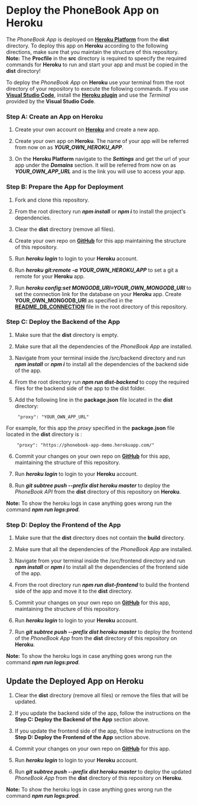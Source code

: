 # Deploy the PhoneBook App on Heroku

The *PhoneBook App* is deployed on [**Heroku Platform**](https://www.heroku.com/platform) from the **dist** directory. To deploy this app on **Heroku** according to the following directions, make sure that you maintain the structure of this repository.
**Note:** The **Procfile** in the **src** directory is required to speecify the required commands for **Heroku**  to run and start your app and must be copied in the **dist** directory!

To deploy the *PhoneBook App* on **Heroku** use your terminal from the root directory of your repository to execute the following commands. If you use [**Visual Studio Code**](https://code.visualstudio.com/), install the [**Heroku plugin**](https://marketplace.visualstudio.com/items?itemName=ivangabriele.vscode-heroku) and use the *Terminal* provided by the **Visual Studio Code**.


### Step A: Create an App on Heroku

1. Create your own account on [**Heroku**](https://www.heroku.com/platform) and create a new app.

2. Create your own app on **Heroku**. The name of your app will be referred from now on as ***YOUR_OWN_HEROKU_APP***.

3. On the **Heroku Platform** navigate to the ***Settings*** and get the url of your app under the ***Domains*** section. It will be referred from now on as ***YOUR_OWN_APP_URL*** and is the link you will use to access your app.


### Step B: Prepare the App for Deployment

1. Fork and clone this repository.

2. From the root directory run ***npm install*** or ***npm i*** to install the project's dependencies.

3. Clear the **dist** directory (remove all files). 

4. Create your own repo on [**GitHub**](https://github.com/) for this app maintaining the structure of this repository.

5. Run ***heroku login*** to login to your **Heroku** account.

6. Run ***heroku git:remote -a YOUR_OWN_HEROKU_APP*** to set a git a remote for your **Heroku** app.

7. Run ***heroku config:set MONGODB_URI=YOUR_OWN_MONGODB_URI*** to set the connection link for the database on your **Heroku** app. Create **YOUR_OWN_MONGODB_URI** as specified in the [**README_DB_CONNECTION**](https://github.com/katerina-tziala/phonebook_app/blob/master/README_DB_CONNECTION.md) file in the root directory of this repository.


### Step C: Deploy the Backend of the App

1. Make sure that the **dist** directory is empty. 

2. Make sure that all the dependencies of the *PhoneBook App* are installed.

3. Navigate from your terminal inside the /src/backend directory and run ***npm install*** or ***npm i*** to install all the dependencies of the backend side of the app.

3. From the root directory run ***npm run dist-backend*** to copy the required files for the backend side of the app to the dist folder.

4. Add the following line in the **package.json** file located in the **dist** directory:

        "proxy": "YOUR_OWN_APP_URL"

For example, for this app the *proxy* specified in the **package.json** file located in the **dist** directory is :

        "proxy": "https://phonebook-app-demo.herokuapp.com/"

6. Commit your changes on your own repo on [**GitHub**](https://github.com/) for this app,  maintaining the structure of this repository.

7. Run ***heroku login*** to login to your **Heroku** account.

8. Run ***git subtree push --prefix dist heroku master*** to deploy the *PhoneBook API* from the **dist** directory of this repository on **Heroku**.

**Note:** To show the heroku logs in case anything goes wrong run the command ***npm run logs:prod***.


### Step D: Deploy the Frontend of the App

1. Make sure that the **dist** directory does not contain the **build**  directory. 

2. Make sure that all the dependencies of the *PhoneBook App* are installed.

3. Navigate from your terminal inside the /src/frontend directory and run ***npm install*** or ***npm i*** to install all the dependencies of the frontend side of the app.

3. From the root directory run ***npm run dist-frontend*** to build the frontend side of the app and move it to the **dist** directory.

4. Commit your changes on your own repo on [**GitHub**](https://github.com/) for this app, maintaining the structure of this repository.

7. Run ***heroku login*** to login to your **Heroku** account.

8. Run ***git subtree push --prefix dist heroku master*** to deploy the frontend of the *PhoneBook App* from the **dist** directory of this repository on **Heroku**.

**Note:** To show the heroku logs in case anything goes wrong run the command ***npm run logs:prod***.


## Update the Deployed App on Heroku

1. Clear the **dist** directory (remove all files) or remove the files that will be updated. 

2. If you update the backend side of the app, follow the instructions on the **Step C: Deploy the Backend of the App** section above.

3. If you update the frontend side of the app, follow the instructions on the **Step D: Deploy the Frontend of the App** section above.

4. Commit your changes on your own repo on [**GitHub**](https://github.com/) for this app.

5. Run ***heroku login*** to login to your **Heroku** account.

6. Run ***git subtree push --prefix dist heroku master*** to deploy the updated *PhoneBook App* from the **dist** directory of this repository on **Heroku**.

**Note:** To show the heroku logs in case anything goes wrong run the command ***npm run logs:prod***.
